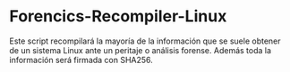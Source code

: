 # Forencics-Recompiler-Linux
Este script recompilará la mayoría de la información que se suele obtener de un sistema Linux ante un peritaje o análisis forense. Además toda la información será firmada con SHA256.
